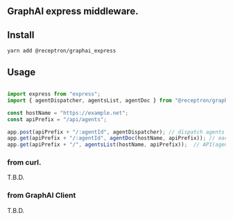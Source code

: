 
## GraphAI express middleware.

## Install

```
yarn add @receptron/graphai_express
```

## Usage

```TypeScript

import express from "express";
import { agentDispatcher, agentsList, agentDoc } from "@receptron/graphai_express";

const hostName = "https://example.net";
const apiPrefix = "/api/agents";

app.post(apiPrefix + "/:agentId", agentDispatcher); // dispatch agents
app.get(apiPrefix + "/:agentId", agentDoc(hostName, apiPrefix)); // each API(agent) document
app.get(apiPrefix + "/", agentsList(hostName, apiPrefix));  // API(agent) list

```


### from curl.

T.B.D.

### from GraphAI Client

T.B.D.
